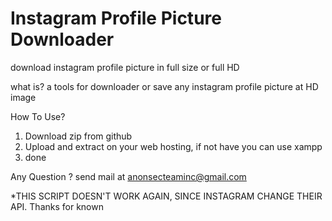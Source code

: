 # Instagram Profile Picture Downloader
download instagram profile picture in full size or full HD

what is? a tools for downloader or save any instagram profile picture at HD image

How To Use?
1. Download zip from github
2. Upload and extract on your web hosting, if not have you can use xampp 
3. done

Any Question ? send mail at anonsecteaminc@gmail.com


*THIS SCRIPT DOESN'T WORK AGAIN, SINCE INSTAGRAM CHANGE THEIR API. Thanks for known

